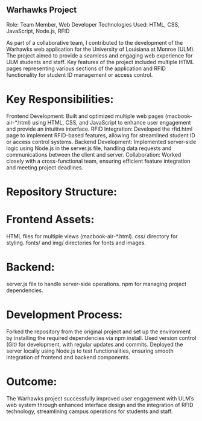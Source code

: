 ## Warhawks Project
Role: Team Member, Web Developer
Technologies Used: HTML, CSS, JavaScript, Node.js, RFID

As part of a collaborative team, I contributed to the development of the Warhawks web application for the University of Louisiana at Monroe (ULM). The project aimed to provide a seamless and engaging web experience for ULM students and staff. Key features of the project included multiple HTML pages representing various sections of the application and RFID functionality for student ID management or access control.

# Key Responsibilities:
Frontend Development: Built and optimized multiple web pages (macbook-air-*.html) using HTML, CSS, and JavaScript to enhance user engagement and provide an intuitive interface.
RFID Integration: Developed the rfid.html page to implement RFID-based features, allowing for streamlined student ID or access control systems.
Backend Development: Implemented server-side logic using Node.js in the server.js file, handling data requests and communications between the client and server.
Collaboration: Worked closely with a cross-functional team, ensuring efficient feature integration and meeting project deadlines.

# Repository Structure:

# Frontend Assets:
HTML files for multiple views (macbook-air-*.html).
css/ directory for styling.
fonts/ and img/ directories for fonts and images.

# Backend:
server.js file to handle server-side operations.
npm for managing project dependencies.

# Development Process:
Forked the repository from the original project and set up the environment by installing the required dependencies via npm install.
Used version control (Git) for development, with regular updates and commits.
Deployed the server locally using Node.js to test functionalities, ensuring smooth integration of frontend and backend components.

# Outcome:
The Warhawks project successfully improved user engagement with ULM’s web system through enhanced interface design and the integration of RFID technology, streamlining campus operations for students and staff.
